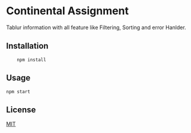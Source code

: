 # Continental Assignment

Tablur information with all feature like Filtering, Sorting and error Hanlder.

## Installation

```
    npm install
```

## Usage

```
npm start

```


## License
[MIT](https://choosealicense.com/licenses/mit/)
